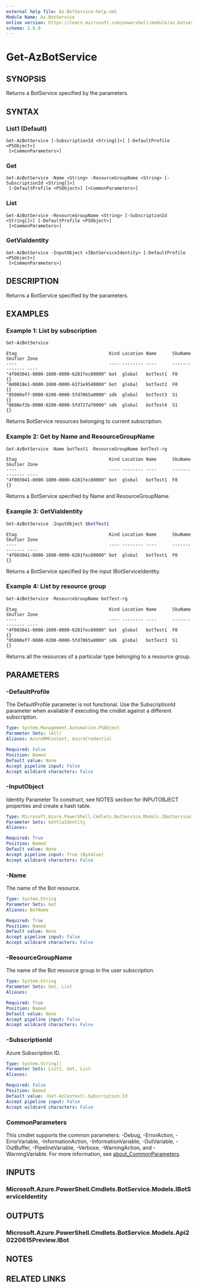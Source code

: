 ```yaml
---
external help file: Az.BotService-help.xml
Module Name: Az.BotService
online version: https://learn.microsoft.com/powershell/module/az.botservice/get-azbotservice
schema: 2.0.0
---
```


# Get-AzBotService

## SYNOPSIS
Returns a BotService specified by the parameters.

## SYNTAX

### List1 (Default)
```
Get-AzBotService [-SubscriptionId <String[]>] [-DefaultProfile <PSObject>]
 [<CommonParameters>]
```

### Get
```
Get-AzBotService -Name <String> -ResourceGroupName <String> [-SubscriptionId <String[]>]
 [-DefaultProfile <PSObject>] [<CommonParameters>]
```

### List
```
Get-AzBotService -ResourceGroupName <String> [-SubscriptionId <String[]>] [-DefaultProfile <PSObject>]
 [<CommonParameters>]
```

### GetViaIdentity
```
Get-AzBotService -InputObject <IBotServiceIdentity> [-DefaultProfile <PSObject>]
 [<CommonParameters>]
```

## DESCRIPTION
Returns a BotService specified by the parameters.

## EXAMPLES

### Example 1: List by subscription
```powershell
Get-AzBotService
```

```output
Etag                                   Kind Location Name      SkuName SkuTier Zone
----                                   ---- -------- ----      ------- ------- ----
"4f003041-0000-1800-0000-6281fec80000" bot  global   botTest1  F0              {}
"0d0018e1-0000-1800-0000-6371e9540000" bot  global   botTest2  F0              {}
"05000ef7-0000-0200-0000-5fd7065a0000" sdk  global   botTest3  S1              {}
"0600ef2b-0000-0200-0000-5fd727a70000" sdk  global   botTest4  S1              {}
```

Returns BotService resources belonging to current subscription.

### Example 2: Get by Name and ResourceGroupName
```powershell
Get-AzBotService -Name botTest1 -ResourceGroupName botTest-rg
```

```output
Etag                                   Kind Location Name      SkuName SkuTier Zone
----                                   ---- -------- ----      ------- ------- ----
"4f003041-0000-1800-0000-6281fec80000" bot  global   botTest1  F0              {}
```

Returns a BotService specified by Name and ResourceGroupName.

### Example 3: GetViaIdentity
```powershell
Get-AzBotService -InputObject $botTest1
```

```output
Etag                                   Kind Location Name      SkuName SkuTier Zone
----                                   ---- -------- ----      ------- ------- ----
"4f003041-0000-1800-0000-6281fec80000" bot  global   botTest1  F0              {}
```

Returns a BotService specified by the input IBotServiceIdentity.

### Example 4: List by resource group
```powershell
Get-AzBotService -ResourceGroupName botTest-rg
```

```output
Etag                                   Kind Location Name      SkuName SkuTier Zone
----                                   ---- -------- ----      ------- ------- ----
"4f003041-0000-1800-0000-6281fec80000" bot  global   botTest1  F0              {}
"05000ef7-0000-0200-0000-5fd7065a0000" sdk  global   botTest3  S1              {}
```

Returns all the resources of a particular type belonging to a resource group.

## PARAMETERS

### -DefaultProfile
The DefaultProfile parameter is not functional.
Use the SubscriptionId parameter when available if executing the cmdlet against a different subscription.

```yaml
Type: System.Management.Automation.PSObject
Parameter Sets: (All)
Aliases: AzureRMContext, AzureCredential

Required: False
Position: Named
Default value: None
Accept pipeline input: False
Accept wildcard characters: False
```

### -InputObject
Identity Parameter
To construct, see NOTES section for INPUTOBJECT properties and create a hash table.

```yaml
Type: Microsoft.Azure.PowerShell.Cmdlets.BotService.Models.IBotServiceIdentity
Parameter Sets: GetViaIdentity
Aliases:

Required: True
Position: Named
Default value: None
Accept pipeline input: True (ByValue)
Accept wildcard characters: False
```

### -Name
The name of the Bot resource.

```yaml
Type: System.String
Parameter Sets: Get
Aliases: BotName

Required: True
Position: Named
Default value: None
Accept pipeline input: False
Accept wildcard characters: False
```

### -ResourceGroupName
The name of the Bot resource group in the user subscription.

```yaml
Type: System.String
Parameter Sets: Get, List
Aliases:

Required: True
Position: Named
Default value: None
Accept pipeline input: False
Accept wildcard characters: False
```

### -SubscriptionId
Azure Subscription ID.

```yaml
Type: System.String[]
Parameter Sets: List1, Get, List
Aliases:

Required: False
Position: Named
Default value: (Get-AzContext).Subscription.Id
Accept pipeline input: False
Accept wildcard characters: False
```

### CommonParameters
This cmdlet supports the common parameters: -Debug, -ErrorAction, -ErrorVariable, -InformationAction, -InformationVariable, -OutVariable, -OutBuffer, -PipelineVariable, -Verbose, -WarningAction, and -WarningVariable. For more information, see [about_CommonParameters](http://go.microsoft.com/fwlink/?LinkID=113216).

## INPUTS

### Microsoft.Azure.PowerShell.Cmdlets.BotService.Models.IBotServiceIdentity

## OUTPUTS

### Microsoft.Azure.PowerShell.Cmdlets.BotService.Models.Api20220615Preview.IBot

## NOTES

## RELATED LINKS
